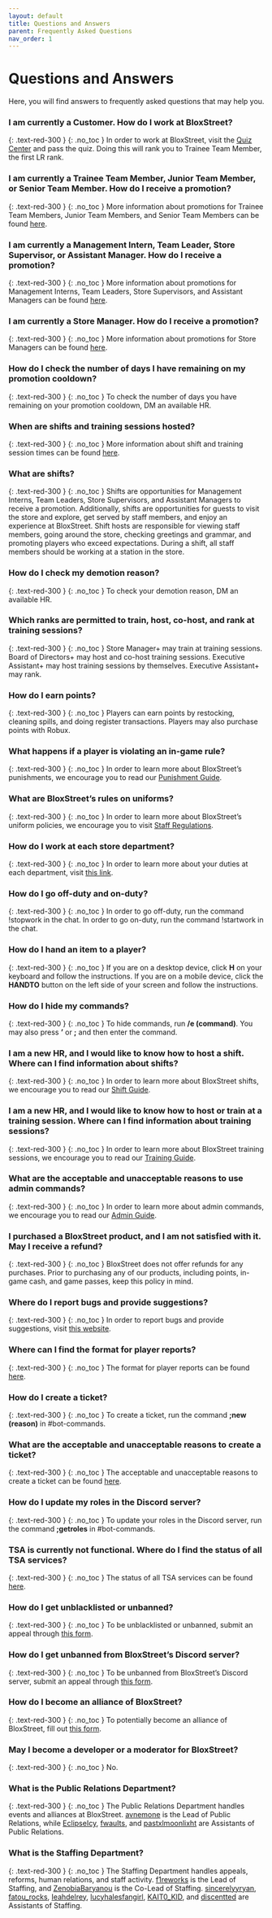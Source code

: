 ```yaml
---
layout: default
title: Questions and Answers
parent: Frequently Asked Questions
nav_order: 1
---
```


# Questions and Answers

Here, you will find answers to frequently asked questions that may help you.

### I am currently a Customer. How do I work at BloxStreet?
{: .text-red-300 }
{: .no_toc }
In order to work at BloxStreet, visit the [Quiz Center](https://www.roblox.com/games/652098479/Quiz-Center) and pass the quiz. Doing this will rank you to Trainee Team Member, the first LR rank.

### I am currently a Trainee Team Member, Junior Team Member, or Senior Team Member. How do I receive a promotion?
{: .text-red-300 }
{: .no_toc }
More information about promotions for Trainee Team Members, Junior Team Members, and Senior Team Members can be found [here](https://support.bloxstreet.store/staff-information/staff-promotions.html#trainee-team-member-senior-team-member).

### I am currently a Management Intern, Team Leader, Store Supervisor, or Assistant Manager. How do I receive a promotion?
{: .text-red-300 }
{: .no_toc }
More information about promotions for Management Interns, Team Leaders, Store Supervisors, and Assistant Managers can be found [here](https://support.bloxstreet.store/staff-information/staff-promotions.html#management-intern-assistant-manager).

### I am currently a Store Manager. How do I receive a promotion?
{: .text-red-300 }
{: .no_toc }
More information about promotions for Store Managers can be found [here](https://support.bloxstreet.store/staff-information/staff-promotions.html#store-manager-store-executive).

### How do I check the number of days I have remaining on my promotion cooldown? 
{: .text-red-300 }
{: .no_toc }
To check the number of days you have remaining on your promotion cooldown, DM an available HR.

### When are shifts and training sessions hosted? 
{: .text-red-300 }
{: .no_toc }
More information about shift and training session times can be found [here](https://support.bloxstreet.store/staff-information/shift-training-times.html).

### What are shifts?
{: .text-red-300 }
{: .no_toc }
Shifts are opportunities for Management Interns, Team Leaders, Store Supervisors, and Assistant Managers to receive a promotion. Additionally, shifts are opportunities for guests to visit the store and explore, get served by staff members, and enjoy an experience at BloxStreet. Shift hosts are responsible for viewing staff members, going around the store, checking greetings and grammar, and promoting players who exceed expectations. During a shift, all staff members should be working at a station in the store.

### How do I check my demotion reason?
{: .text-red-300 }
{: .no_toc }
To check your demotion reason, DM an available HR.

### Which ranks are permitted to train, host, co-host, and rank at training sessions? 
{: .text-red-300 }
{: .no_toc }
Store Manager+ may train at training sessions. Board of Directors+ may host and co-host training sessions. Executive Assistant+ may host training sessions by themselves. Executive Assistant+ may rank.

### How do I earn points? 
{: .text-red-300 }
{: .no_toc }
Players can earn points by restocking, cleaning spills, and doing register transactions. Players may also purchase points with Robux.

### What happens if a player is violating an in-game rule?
{: .text-red-300 }
{: .no_toc }
In order to learn more about BloxStreet’s punishments, we encourage you to read our [Punishment Guide](https://support.bloxstreet.store/guides/punishment-guide.html).

### What are BloxStreet’s rules on uniforms?
{: .text-red-300 }
{: .no_toc }
In order to learn more about BloxStreet’s uniform policies, we encourage you to visit [Staff Regulations](https://support.bloxstreet.store/staff-information/staff-regulations.html).

### How do I work at each store department?
{: .text-red-300 }
{: .no_toc }
In order to learn more about your duties at each department, visit [this link](https://support.bloxstreet.store/staff-information/store-jobs.html#store-departments).

### How do I go off-duty and on-duty?
{: .text-red-300 }
{: .no_toc }
In order to go off-duty, run the command !stopwork in the chat. In order to go on-duty, run the command !startwork in the chat.

### How do I hand an item to a player?
{: .text-red-300 }
{: .no_toc }
If you are on a desktop device, click **H** on your keyboard and follow the instructions. If you are on a mobile device, click the **HANDTO** button on the left side of your screen and follow the instructions.

### How do I hide my commands?
{: .text-red-300 }
{: .no_toc }
To hide commands, run **/e (command)**. You may also press **’** or **;** and then enter the command.

### I am a new HR, and I would like to know how to host a shift. Where can I find information about shifts? 
{: .text-red-300 }
{: .no_toc }
In order to learn more about BloxStreet shifts, we encourage you to read our [Shift Guide](https://support.bloxstreet.store/guides/shift-guide.html).

### I am a new HR, and I would like to know how to host or train at a training session. Where can I find information about training sessions?
{: .text-red-300 }
{: .no_toc }
In order to learn more about BloxStreet training sessions, we encourage you to read our [Training Guide](https://support.bloxstreet.store/guides/training-guide.html).

### What are the acceptable and unacceptable reasons to use admin commands?
{: .text-red-300 }
{: .no_toc }
In order to learn more about admin commands, we encourage you to read our [Admin Guide](https://support.bloxstreet.store/guides/admin-guide.html).

### I purchased a BloxStreet product, and I am not satisfied with it. May I receive a refund?
{: .text-red-300 }
{: .no_toc }
BloxStreet does not offer refunds for any purchases. Prior to purchasing any of our products, including points, in-game cash, and game passes, keep this policy in mind.

### Where do I report bugs and provide suggestions? 
{: .text-red-300 }
{: .no_toc }
In order to report bugs and provide suggestions, visit [this website](https://feedback.bloxstreet.store/).

### Where can I find the format for player reports?
{: .text-red-300 }
{: .no_toc }
The format for player reports can be found [here](https://support.bloxstreet.store/tickets/player-reports.html).

### How do I create a ticket?
{: .text-red-300 }
{: .no_toc }
To create a ticket, run the command **;new (reason)** in #bot-commands.

### What are the acceptable and unacceptable reasons to create a ticket?
{: .text-red-300 }
{: .no_toc }
The acceptable and unacceptable reasons to create a ticket can be found [here](https://support.bloxstreet.store/tickets/ticket-reports.html).

### How do I update my roles in the Discord server?
{: .text-red-300 }
{: .no_toc }
To update your roles in the Discord server, run the command **;getroles** in #bot-commands.

### TSA is currently not functional. Where do I find the status of all TSA services?
{: .text-red-300 }
{: .no_toc }
The status of all TSA services can be found [here](https://status.bloxstreet.store/).

### How do I get unblacklisted or unbanned?
{: .text-red-300 }
{: .no_toc }
To be unblacklisted or unbanned, submit an appeal through [this form](https://bit.ly/blacklistbanappeals).

### How do I get unbanned from BloxStreet’s Discord server? 
{: .text-red-300 }
{: .no_toc }
To be unbanned from BloxStreet’s Discord server, submit an appeal through [this form](https://bit.ly/discordbanappeals).

### How do I become an alliance of BloxStreet? 
{: .text-red-300 }
{: .no_toc }
To potentially become an alliance of BloxStreet, fill out [this form](https://bit.ly/bloxstreetallianceapplication).

### May I become a developer or a moderator for BloxStreet?
{: .text-red-300 }
{: .no_toc }
No.

### What is the Public Relations Department?
{: .text-red-300 }
{: .no_toc }
The Public Relations Department handles events and alliances at BloxStreet. [avnemone](https://www.roblox.com/users/293019760/profile) is the Lead of Public Relations, while [EclipseIcy](https://www.roblox.com/users/1247632079/profile), [fwauIts](https://www.roblox.com/users/72553571/profile), and [pastxlmoonlixht](https://www.roblox.com/users/393587085/profile) are Assistants of Public Relations.

### What is the Staffing Department?  
{: .text-red-300 }
{: .no_toc }
The Staffing Department handles appeals, reforms, human relations, and staff activity. [f1reworks](https://www.roblox.com/users/842838904/profile) is the Lead of Staffing, and [ZenobiaBaryanou](https://www.roblox.com/users/218713997/profile) is the Co-Lead of Staffing. [sincerelyyryan](https://www.roblox.com/users/376897159/profile), [fatou_rocks](https://www.roblox.com/users/350253773/profile), [Ieahdelrey](https://www.roblox.com/users/128130445/profile), [lucyhalesfangirl](https://www.roblox.com/users/366227557/profile), [KAIT0_KlD](https://www.roblox.com/users/1992149839/profile), and [discentted](https://www.roblox.com/users/84690789/profile) are Assistants of Staffing.



